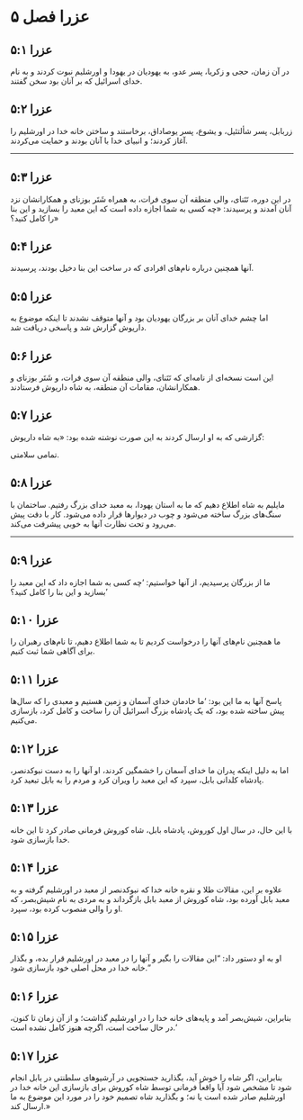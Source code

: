 # عزرا فصل ۵

## عزرا ۵:۱

در آن زمان، حجی و زکریا، پسر عدو، به یهودیان در یهودا و اورشلیم نبوت کردند و به نام خدای اسرائیل که بر آنان بود سخن گفتند.

## عزرا ۵:۲

زربابل، پسر شألتئیل، و یشوع، پسر یوصاداق، برخاستند و ساختن خانه خدا در اورشلیم را آغاز کردند؛ و انبیای خدا با آنان بودند و حمایت می‌کردند.

---

## عزرا ۵:۳

در این دوره، تَتَنای، والی منطقه آن سوی فرات، به همراه شَتَر بوزنای و همکارانشان نزد آنان آمدند و پرسیدند: «چه کسی به شما اجازه داده است که این معبد را بسازید و این بنا را کامل کنید؟»

## عزرا ۵:۴

آنها همچنین درباره نام‌های افرادی که در ساخت این بنا دخیل بودند، پرسیدند.

## عزرا ۵:۵

اما چشم خدای آنان بر بزرگان یهودیان بود و آنها متوقف نشدند تا اینکه موضوع به داریوش گزارش شد و پاسخی دریافت شد.

## عزرا ۵:۶

این است نسخه‌ای از نامه‌ای که تَتَنای، والی منطقه آن سوی فرات، و شَتَر بوزنای و همکارانشان، مقامات آن منطقه، به شاه داریوش فرستادند.

## عزرا ۵:۷

گزارشی که به او ارسال کردند به این صورت نوشته شده بود:
«به شاه داریوش:

تمامی سلامتی.

## عزرا ۵:۸

مایلیم به شاه اطلاع دهیم که ما به استان یهودا، به معبد خدای بزرگ رفتیم. ساختمان با سنگ‌های بزرگ ساخته می‌شود و چوب در دیوارها قرار داده می‌شود. کار با دقت پیش می‌رود و تحت نظارت آنها به خوبی پیشرفت می‌کند.

---

## عزرا ۵:۹

ما از بزرگان پرسیدیم، از آنها خواستیم: ‘چه کسی به شما اجازه داد که این معبد را بسازید و این بنا را کامل کنید؟’

## عزرا ۵:۱۰

ما همچنین نام‌های آنها را درخواست کردیم تا به شما اطلاع دهیم، تا نام‌های رهبران را برای آگاهی شما ثبت کنیم.

## عزرا ۵:۱۱

پاسخ آنها به ما این بود: ‘ما خادمان خدای آسمان و زمین هستیم و معبدی را که سال‌ها پیش ساخته شده بود، که یک پادشاه بزرگ اسرائیل آن را ساخت و کامل کرد، بازسازی می‌کنیم.

## عزرا ۵:۱۲

اما به دلیل اینکه پدران ما خدای آسمان را خشمگین کردند، او آنها را به دست نبوکدنصر، پادشاه کلدانی بابل، سپرد که این معبد را ویران کرد و مردم را به بابل تبعید کرد.

## عزرا ۵:۱۳

با این حال، در سال اول کوروش، پادشاه بابل، شاه کوروش فرمانی صادر کرد تا این خانه خدا بازسازی شود.

## عزرا ۵:۱۴

علاوه بر این، مقالات طلا و نقره خانه خدا که نبوکدنصر از معبد در اورشلیم گرفته و به معبد بابل آورده بود، شاه کوروش از معبد بابل بازگرداند و به مردی به نام شیش‌بصر، که او را والی منصوب کرده بود، سپرد.

## عزرا ۵:۱۵

او به او دستور داد: “این مقالات را بگیر و آنها را در معبد در اورشلیم قرار بده، و بگذار خانه خدا در محل اصلی خود بازسازی شود.”

## عزرا ۵:۱۶

بنابراین، شیش‌بصر آمد و پایه‌های خانه خدا را در اورشلیم گذاشت؛ و از آن زمان تا کنون، در حال ساخت است، اگرچه هنوز کامل نشده است.’

## عزرا ۵:۱۷

بنابراین، اگر شاه را خوش آید، بگذارید جستجویی در آرشیوهای سلطنتی در بابل انجام شود تا مشخص شود آیا واقعاً فرمانی توسط شاه کوروش برای بازسازی این خانه خدا در اورشلیم صادر شده است یا نه؛ و بگذارید شاه تصمیم خود را در مورد این موضوع به ما ارسال کند.»
